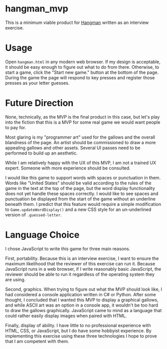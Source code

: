 # hangman\_mvp

This is a minimum viable product for [Hangman][1] written as an interview
exercise.

# Usage

Open `hangman.html` in any modern web browser. If my design is acceptable, it
should be easy enough to figure out what to do from there. Otherwise, to start
a game, click the "Start new game." button at the bottom of the page. During
the game the page will respond to key presses and register those presses as
your letter guesses.

# Future Direction

None, technically, as the MVP is the final product in this case, but let's
play into the fiction that this is a MVP for some real game we would want
people to pay for.

Most glaring is my "programmer art" used for the gallows and the overall
blandness of the page. An artist should be commissioned to draw a more
appealing gallows and other assets. Several UI passes need to be performed to
build up an aesthetic.

While I am relatively happy with the UX of this MVP, I am not a trained UX
expert. Someone with more experience should be consulted.

I would like this game to support words with spaces or punctuation in them.
Words like "United States" should be valid according to the rules of the game
in the text at the top of the page, but the word display functionality does not
yet handle these spaces correctly. I would like to see spaces and punctuation
be displayed from the start of the game without an underline beneath them. I
predict that this feature would require a simple modification to
`Game.updateWordDisplay()` and a new CSS style for an un-underlined version of
`.guessed-letter`.

# Language Choice

I chose JavaScript to write this game for three main reasons.

First, portability. Because this is an interview exercise, I want to ensure the
maximum likelihood that the reviewer of this exercise can run it. Because
JavaScript runs in a web browser, if I write reasonably basic JavaScript, the
reviewer should be able to run it regardless of the operating system they are
using.

Second, graphics. When trying to figure out what the MVP should look like, I
had considered a console application written in C# or Python. After some
thought, I concluded that I wanted this MVP to display a graphical gallows, and
while ASCII art was an option in a console app, it wouldn't be too hard to draw
the gallows graphically. JavaScript came to mind as a language that could
rather easily display images when paired with HTML.

Finally, display of ability. I have little to no professional experience with
HTML, CSS, or JavaScript, but I do have some hobbyist experience. By
implementing this exercise using these three technologies I hope to prove that
I am competent with them.

[1]: https://en.wikipedia.org/wiki/Hangman_(game)
